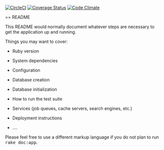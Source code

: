 [![CircleCI](https://circleci.com/gh/lagos-devs/project-has-no-name-api.svg?style=svg)](https://circleci.com/gh/lagos-devs/project-has-no-name-api)
[![Coverage Status](https://coveralls.io/repos/github/lagos-devs/project-has-no-name-api/badge.svg?branch=master)](https://coveralls.io/github/lagos-devs/project-has-no-name-api?branch=master)
[![Code Climate](https://codeclimate.com/github/lagos-devs/project-has-no-name-api/badges/gpa.svg)](https://codeclimate.com/github/lagos-devs/project-has-no-name-api)


== README

This README would normally document whatever steps are necessary to get the
application up and running.

Things you may want to cover:

* Ruby version

* System dependencies

* Configuration

* Database creation

* Database initialization

* How to run the test suite

* Services (job queues, cache servers, search engines, etc.)

* Deployment instructions

* ....


Please feel free to use a different markup language if you do not plan to run
<tt>rake doc:app</tt>.
